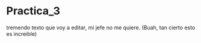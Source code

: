 # Practica_3



tremendo texto que voy a editar, mi jefe no me quiere. (Buah, tan cierto esto es increible)


